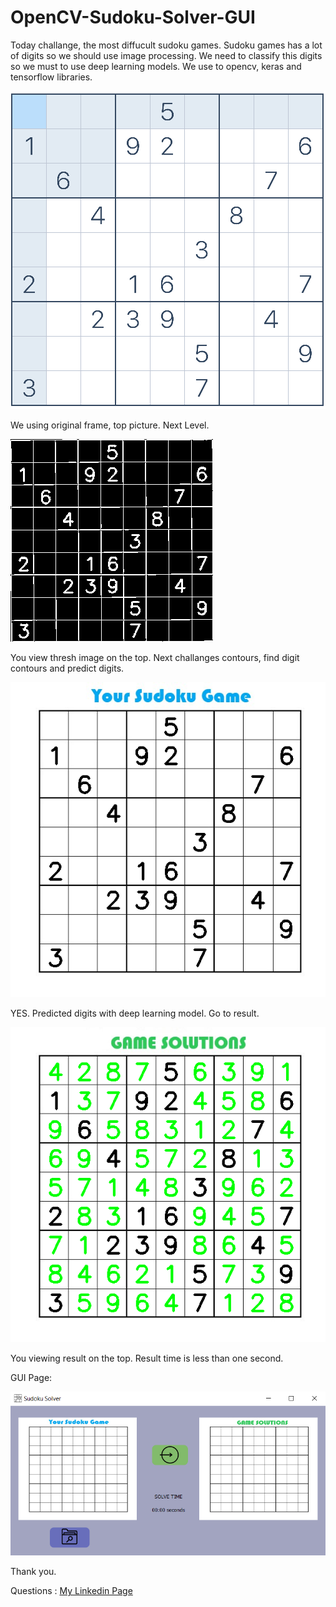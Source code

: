 # OpenCV-Sudoku-Solver-GUI
Today challange, the most diffucult sudoku games. Sudoku games has a lot of digits so we should use image processing. We need to classify this digits so we must to use deep learning models. We use to opencv, keras and tensorflow libraries. 

![](https://github.com/hhbulat/OpenCV-Sudoku-Solver-GUI/blob/main/solution_pics/original.png?raw=true)

We using original frame, top picture. Next Level.

![](https://github.com/hhbulat/OpenCV-Sudoku-Solver-GUI/blob/main/solution_pics/grid.png?raw=true)

You view thresh image on the top. Next challanges contours, find digit contours and predict digits.

![](https://github.com/hhbulat/OpenCV-Sudoku-Solver-GUI/blob/main/solution_pics/predict.png?raw=true)

YES. Predicted digits with deep learning model. Go to result. 

![](https://github.com/hhbulat/OpenCV-Sudoku-Solver-GUI/blob/main/solution_pics/solution.png?raw=true)

You viewing result on the top. Result time is less than one second. 

GUI Page:

![](https://github.com/hhbulat/OpenCV-Sudoku-Solver-GUI/blob/main/solution_pics/gui_empty_page.png?raw=true)

Thank you.


Questions : [My Linkedin Page](https://www.linkedin.com/in/hasan-hüseyin-bulat-1a2208170/)
